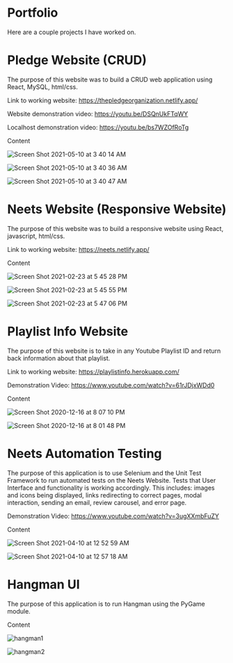 # Portfolio

Here are a couple projects I have worked on.

# Pledge Website (CRUD)

The purpose of this website was to build a CRUD web application using React, MySQL, html/css.

Link to working website:
https://thepledgeorganization.netlify.app/

Website demonstration video: https://youtu.be/DSQnUkFTqWY

Localhost demonstration video: https://youtu.be/bs7WZOfRoTg

Content

![Screen Shot 2021-05-10 at 3 40 14 AM](https://user-images.githubusercontent.com/23545060/117647423-c9b4ec00-b141-11eb-8aad-f3afe13b8c7a.png)

![Screen Shot 2021-05-10 at 3 40 36 AM](https://user-images.githubusercontent.com/23545060/117647434-cc174600-b141-11eb-9628-f63ca9cb5e31.png)

![Screen Shot 2021-05-10 at 3 40 47 AM](https://user-images.githubusercontent.com/23545060/117647437-ccafdc80-b141-11eb-8410-180039520768.png)

# Neets Website (Responsive Website)

The purpose of this website was to build a responsive website using React, javascript, html/css.

Link to working website:
https://neets.netlify.app/

Content

![Screen Shot 2021-02-23 at 5 45 28 PM](https://user-images.githubusercontent.com/23545060/108933487-189dbb80-7600-11eb-8bc8-d29581fd26ae.png)

![Screen Shot 2021-02-23 at 5 45 55 PM](https://user-images.githubusercontent.com/23545060/108933369-e2603c00-75ff-11eb-9b7c-21ef5f2d26f0.png)

![Screen Shot 2021-02-23 at 5 47 06 PM](https://user-images.githubusercontent.com/23545060/108933494-1b98ac00-7600-11eb-97bb-eee2a387ffa2.png)

# Playlist Info Website

The purpose of this website is to take in any Youtube Playlist ID and return back information about that playlist.

Link to working website:
https://playlistinfo.herokuapp.com/

Demonstration Video: https://www.youtube.com/watch?v=61rJDjxWDd0


Content

![Screen Shot 2020-12-16 at 8 07 10 PM](https://user-images.githubusercontent.com/23545060/102442942-713a5200-3fda-11eb-99c2-1f02bae5ef13.png)

![Screen Shot 2020-12-16 at 8 01 48 PM](https://user-images.githubusercontent.com/23545060/102442986-8616e580-3fda-11eb-988b-0e8094ee09bf.png)


# Neets Automation Testing  

The purpose of this application is to use Selenium and the Unit Test Framework to run automated tests on the Neets Website. Tests that User Interface and functionality is working accordingly. This includes: images and icons being displayed, links redirecting to correct pages, modal interaction, sending an email, review carousel, and error page.

Demonstration Video: https://www.youtube.com/watch?v=3ugXXmbFuZY

Content

![Screen Shot 2021-04-10 at 12 52 59 AM](https://user-images.githubusercontent.com/23545060/114263112-8a577c00-9998-11eb-8fc9-621c624a514c.png)

![Screen Shot 2021-04-10 at 12 57 18 AM](https://user-images.githubusercontent.com/23545060/114263130-aa873b00-9998-11eb-8a13-7cebeeeecd19.png)


# Hangman UI

The purpose of this application is to run Hangman using the PyGame module.


Content

![hangman1](https://user-images.githubusercontent.com/23545060/101965521-ce449b00-3bc9-11eb-956d-f84a22fb2e89.png)


![hangman2](https://user-images.githubusercontent.com/23545060/101965566-f7fdc200-3bc9-11eb-95c0-846ef259137d.png)
